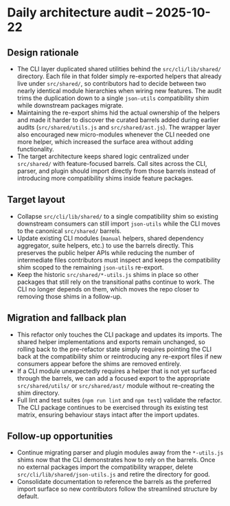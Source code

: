 # Daily architecture audit – 2025-10-22

## Design rationale

- The CLI layer duplicated shared utilities behind the `src/cli/lib/shared/`
  directory. Each file in that folder simply re-exported helpers that already
  live under `src/shared/`, so contributors had to decide between two nearly
  identical module hierarchies when wiring new features. The audit trims the
  duplication down to a single `json-utils` compatibility shim while downstream
  packages migrate.
- Maintaining the re-export shims hid the actual ownership of the helpers and
  made it harder to discover the curated barrels added during earlier audits
  (`src/shared/utils.js` and `src/shared/ast.js`). The wrapper layer also
  encouraged new micro-modules whenever the CLI needed one more helper, which
  increased the surface area without adding functionality.
- The target architecture keeps shared logic centralized under `src/shared/`
  with feature-focused barrels. Call sites across the CLI, parser, and plugin
  should import directly from those barrels instead of introducing more
  compatibility shims inside feature packages.

## Target layout

- Collapse `src/cli/lib/shared/` to a single compatibility shim so existing
  downstream consumers can still import `json-utils` while the CLI moves to the
  canonical `src/shared/` barrels.
- Update existing CLI modules (`manual` helpers, shared dependency aggregator,
  suite helpers, etc.) to use the barrels directly. This preserves the public
  helper APIs while reducing the number of intermediate files contributors must
  inspect and keeps the compatibility shim scoped to the remaining
  `json-utils` re-export.
- Keep the historic `src/shared/*-utils.js` shims in place so other packages
  that still rely on the transitional paths continue to work. The CLI no longer
  depends on them, which moves the repo closer to removing those shims in a
  follow-up.

## Migration and fallback plan

- This refactor only touches the CLI package and updates its imports. The shared
  helper implementations and exports remain unchanged, so rolling back to the
  pre-refactor state simply requires pointing the CLI back at the compatibility
  shim or reintroducing any re-export files if new consumers appear before the
  shims are removed entirely.
- If a CLI module unexpectedly requires a helper that is not yet surfaced
  through the barrels, we can add a focused export to the appropriate
  `src/shared/utils/` or `src/shared/ast/` module without re-creating the shim
  directory.
- Full lint and test suites (`npm run lint` and `npm test`) validate the
  refactor. The CLI package continues to be exercised through its existing test
  matrix, ensuring behaviour stays intact after the import updates.

## Follow-up opportunities

- Continue migrating parser and plugin modules away from the `*-utils.js`
  shims now that the CLI demonstrates how to rely on the barrels. Once no
  external packages import the compatibility wrapper, delete
  `src/cli/lib/shared/json-utils.js` and retire the directory for good.
- Consolidate documentation to reference the barrels as the preferred import
  surface so new contributors follow the streamlined structure by default.
